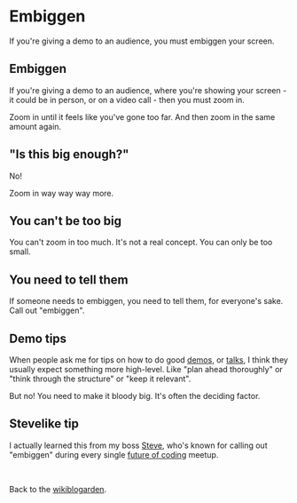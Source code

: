 # Embiggen

If you're giving a demo to an audience, you must embiggen your screen. 

## Embiggen

If you're giving a demo to an audience, where you're showing your screen - it could be in person, or on a video call - then you must zoom in. 

Zoom in until it feels like you've gone too far. And then zoom in the same amount again. 

## "Is this big enough?"

No! 

Zoom in way way way more.

## You can't be too big

You can't zoom in too much. It's not a real concept. You can only be too small.

## You need to tell them

If someone needs to embiggen, you need to tell them, for everyone's sake. Call out "embiggen".

## Demo tips

When people ask me for tips on how to do good [demos](https://youtu.be/cF2OF75ivZM), or [talks](https://youtu.be/eQgxFuw8f1U), I think they usually expect something more high-level. Like "plan ahead thoroughly" or "think through the structure" or "keep it relevant".

But no! You need to make it bloody big. It's often the deciding factor. 

## Stevelike tip

I actually learned this from my boss [Steve](https://twitter.com/steveruizok), who's known for calling out "embiggen" during every single [future of coding](https://futureofcoding.org/) meetup.

<br>

Back to the [wikiblogarden](/wikiblogarden).
